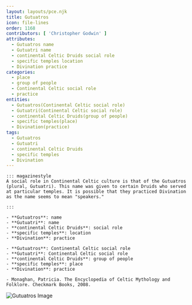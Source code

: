 ```yaml
---
layout: layouts/pce.njk
title: Gutuatros
icon: file-lines
order: 1168
contributors: [ 'Christopher Godwin' ]
attributes:
  - Gutuatros name
  - Gutuatri name
  - continental Celtic Druids social role
  - specific temples location
  - Divination practice
categories:
  - place
  - group of people
  - Continental Celtic social role
  - practice
entities:
  - Gutuatros(Continental Celtic social role)
  - Gutuatri(Continental Celtic social role)
  - continental Celtic Druids(group of people)
  - specific temples(place)
  - Divination(practice)
tags:
  - Gutuatros
  - Gutuatri
  - continental Celtic Druids
  - specific temples
  - Divination
---
```

``` tab [group1:Info]
::: magazinestyle
A social role in Continental Celtic culture is that of the Gutuatros (plural, Gutuatri). This name was given to certain Druids who served at particular temples. It is possible that they practiced Divination as the name seems to mean "speakers."

:::
```
``` tab [group1:Attributes]
- **Gutuatros**: name
- **Gutuatri**: name
- **continental Celtic Druids**: social role
- **specific temples**: location
- **Divination**: practice
```
``` tab [group1:Entities]
- **Gutuatros**: Continental Celtic social role
- **Gutuatri**: Continental Celtic social role
- **continental Celtic Druids**: group of people
- **specific temples**: place
- **Divination**: practice
```
``` tab [group1:Sources]
- Monaghan, Patricia. The Encyclopedia of Celtic Mythology and Folklore. Checkmark Books, 2008.
```
![Gutuatros Image]([None])
